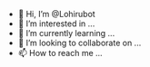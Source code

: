 - 👋 Hi, I’m @Lohirubot
- 👀 I’m interested in ...
- 🌱 I’m currently learning ...
- 💞️ I’m looking to collaborate on ...
- 📫 How to reach me ...

<!---
Lohirubot/Lohirubot is a ✨ special ✨ repository because its `README.md` (this file) appears on your GitHub profile.
You can click the Preview link to take a look at your changes.
--->
